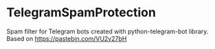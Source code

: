# TelegramSpamProtection
Spam filter for Telegram bots created with python-telegram-bot library.  
Based on https://pastebin.com/VU2v27bH
